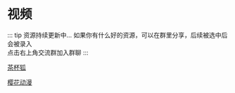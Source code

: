 # 视频
::: tip 资源持续更新中...
如果你有什么好的资源，可以在群里分享，后续被选中后会被录入 <br>
点击右上角交流群加入群聊
:::

[茶杯狐](https://cupfox.app/?iui.su)

[樱花动漫](http://yhdm83.com/)